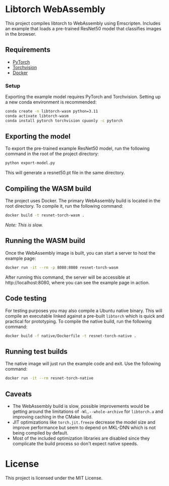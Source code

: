 # Libtorch WebAssembly

This project compiles libtorch to WebAssembly using Emscripten.
Includes an example that loads a pre-trained ResNet50 model that classifies images in the browser.

## Requirements

- [PyTorch](https://pytorch.org/get-started/locally/)
- [Torchvision](https://pytorch.org/vision/stable/index.html)
- [Docker](https://www.docker.com/get-started)

### Setup

Exporting the example model requires PyTorch and Torchvision. Setting up a new conda environment is recommended:

```bash
conda create -n libtorch-wasm python=3.11
conda activate libtorch-wasm
conda install pytorch torchvision cpuonly -c pytorch
```

## Exporting the model

To export the pre-trained example ResNet50 model, run the following command in the root of the project directory:

```bash
python export-model.py
```

This will generate a resnet50.pt file in the same directory.

## Compiling the WASM build
The project uses Docker. The primary WebAssembly build is located in the root directory. To compile it, run the following command:

```bash
docker build -t resnet-torch-wasm .
```
*Note: This is slow.*

## Running the WASM build

Once the WebAssembly image is built, you can start a server to host the example page:

```bash
docker run -it --rm -p 8080:8080 resnet-torch-wasm
```

After running this command, the server will be accessible at http://localhost:8080, where you can see the example page in action.

## Code testing

For testing purposes you may also compile a Ubuntu native binary. This will compile an executable linked against a pre-built `libtorch` which is quick and practical for prototyping. To compile the native build, run the following command:

```bash
docker build -f native/Dockerfile -t resnet-torch-native .
```

## Running test builds

The native image will just run the example code and exit. Use the following command:

```bash
docker run -it --rm resnet-torch-native
```

## Caveats

- The WebAssembly build is slow, possible improvements would be getting around the limitations of `-Wl,--whole-archive` for `libtorch.a` and improving caching in the CMake build.
- JIT optimizations like `torch.jit.freeze` decrease the model size and improve performance but seem to depend on MKL-DNN which is not being compiled by default. 
- Most of the included optimization libraries are disabled since they complicate the build process so don't expect native speeds.

# License
This project is licensed under the MIT License.
